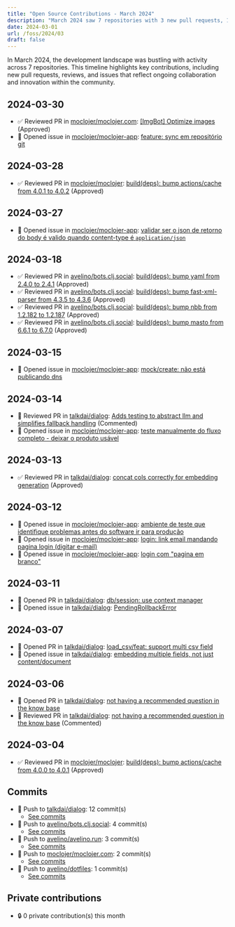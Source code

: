 ```yaml
---
title: "Open Source Contributions - March 2024"
description: "March 2024 saw 7 repositories with 3 new pull requests, 10 reviews, and 9 issues, showcasing significant collaborative progress and enhancement across projects."
date: 2024-03-01
url: /foss/2024/03
draft: false
---
```


In March 2024, the development landscape was bustling with activity across 7 repositories. This timeline highlights key contributions, including new pull requests, reviews, and issues that reflect ongoing collaboration and innovation within the community.

## 2024-03-30

- ✅ Reviewed PR in [moclojer/moclojer.com](https://github.com/moclojer/moclojer.com): [[ImgBot] Optimize images](https://github.com/moclojer/moclojer.com/pull/3#pullrequestreview-1970031360) (Approved)
- 🐛 Opened issue in [moclojer/moclojer-app](https://github.com/moclojer/moclojer-app): [feature: sync em repositório git](https://github.com/moclojer/moclojer-app/issues/257)

## 2024-03-28

- ✅ Reviewed PR in [moclojer/moclojer](https://github.com/moclojer/moclojer): [build(deps): bump actions/cache from 4.0.1 to 4.0.2](https://github.com/moclojer/moclojer/pull/233#pullrequestreview-1965821270) (Approved)

## 2024-03-27

- 🐛 Opened issue in [moclojer/moclojer-app](https://github.com/moclojer/moclojer-app): [validar ser o json de retorno do body é valido quando content-type é `application/json`](https://github.com/moclojer/moclojer-app/issues/253)

## 2024-03-18

- ✅ Reviewed PR in [avelino/bots.clj.social](https://github.com/avelino/bots.clj.social): [build(deps): bump yaml from 2.4.0 to 2.4.1](https://github.com/avelino/bots.clj.social/pull/115#pullrequestreview-1942526651) (Approved)
- ✅ Reviewed PR in [avelino/bots.clj.social](https://github.com/avelino/bots.clj.social): [build(deps): bump fast-xml-parser from 4.3.5 to 4.3.6](https://github.com/avelino/bots.clj.social/pull/118#pullrequestreview-1942525574) (Approved)
- ✅ Reviewed PR in [avelino/bots.clj.social](https://github.com/avelino/bots.clj.social): [build(deps): bump nbb from 1.2.182 to 1.2.187](https://github.com/avelino/bots.clj.social/pull/116#pullrequestreview-1942524700) (Approved)
- ✅ Reviewed PR in [avelino/bots.clj.social](https://github.com/avelino/bots.clj.social): [build(deps): bump masto from 6.6.1 to 6.7.0](https://github.com/avelino/bots.clj.social/pull/117#pullrequestreview-1942513348) (Approved)

## 2024-03-15

- 🐛 Opened issue in [moclojer/moclojer-app](https://github.com/moclojer/moclojer-app): [mock/create: não está publicando dns](https://github.com/moclojer/moclojer-app/issues/241)

## 2024-03-14

- 💬 Reviewed PR in [talkdai/dialog](https://github.com/talkdai/dialog): [Adds testing to abstract llm and simplifies fallback handling](https://github.com/talkdai/dialog/pull/162#pullrequestreview-1937252471) (Commented)
- 🐛 Opened issue in [moclojer/moclojer-app](https://github.com/moclojer/moclojer-app): [teste manualmente do fluxo completo - deixar o produto usável](https://github.com/moclojer/moclojer-app/issues/240)

## 2024-03-13

- ✅ Reviewed PR in [talkdai/dialog](https://github.com/talkdai/dialog): [concat cols correctly for embedding generation](https://github.com/talkdai/dialog/pull/153#pullrequestreview-1935076705) (Approved)

## 2024-03-12

- 🐛 Opened issue in [moclojer/moclojer-app](https://github.com/moclojer/moclojer-app): [ambiente de teste que identifique problemas antes do software ir para produção ](https://github.com/moclojer/moclojer-app/issues/237)
- 🐛 Opened issue in [moclojer/moclojer-app](https://github.com/moclojer/moclojer-app): [login: link email mandando pagina login (digitar e-mail)](https://github.com/moclojer/moclojer-app/issues/236)
- 🐛 Opened issue in [moclojer/moclojer-app](https://github.com/moclojer/moclojer-app): [login com "pagina em branco"](https://github.com/moclojer/moclojer-app/issues/235)

## 2024-03-11

- 🔀 Opened PR in [talkdai/dialog](https://github.com/talkdai/dialog): [db/session: use context manager](https://github.com/talkdai/dialog/pull/150)
- 🐛 Opened issue in [talkdai/dialog](https://github.com/talkdai/dialog): [PendingRollbackError](https://github.com/talkdai/dialog/issues/149)

## 2024-03-07

- 🔀 Opened PR in [talkdai/dialog](https://github.com/talkdai/dialog): [load_csv/feat: support multi csv field](https://github.com/talkdai/dialog/pull/147)
- 🐛 Opened issue in [talkdai/dialog](https://github.com/talkdai/dialog): [embedding multiple fields, not just content/document](https://github.com/talkdai/dialog/issues/146)

## 2024-03-06

- 🔀 Opened PR in [talkdai/dialog](https://github.com/talkdai/dialog): [not having a recommended question in the know base](https://github.com/talkdai/dialog/pull/144)
- 💬 Reviewed PR in [talkdai/dialog](https://github.com/talkdai/dialog): [not having a recommended question in the know base](https://github.com/talkdai/dialog/pull/144#pullrequestreview-1920545815) (Commented)

## 2024-03-04

- ✅ Reviewed PR in [moclojer/moclojer](https://github.com/moclojer/moclojer): [build(deps): bump actions/cache from 4.0.0 to 4.0.1](https://github.com/moclojer/moclojer/pull/232#pullrequestreview-1915136459) (Approved)

## Commits

- 🔨 Push to [talkdai/dialog](https://github.com/talkdai/dialog): 12 commit(s)
  - [See commits](https://github.com/talkdai/dialog/commits?author=avelino&since=2024-03-01T00:00:00Z&until=2024-03-31T23:59:59Z)
- 🔨 Push to [avelino/bots.clj.social](https://github.com/avelino/bots.clj.social): 4 commit(s)
  - [See commits](https://github.com/avelino/bots.clj.social/commits?author=avelino&since=2024-03-01T00:00:00Z&until=2024-03-31T23:59:59Z)
- 🔨 Push to [avelino/avelino.run](https://github.com/avelino/avelino.run): 3 commit(s)
  - [See commits](https://github.com/avelino/avelino.run/commits?author=avelino&since=2024-03-01T00:00:00Z&until=2024-03-31T23:59:59Z)
- 🔨 Push to [moclojer/moclojer.com](https://github.com/moclojer/moclojer.com): 2 commit(s)
  - [See commits](https://github.com/moclojer/moclojer.com/commits?author=avelino&since=2024-03-01T00:00:00Z&until=2024-03-31T23:59:59Z)
- 🔨 Push to [avelino/dotfiles](https://github.com/avelino/dotfiles): 1 commit(s)
  - [See commits](https://github.com/avelino/dotfiles/commits?author=avelino&since=2024-03-01T00:00:00Z&until=2024-03-31T23:59:59Z)

## Private contributions

- 🔒 0 private contribution(s) this month

